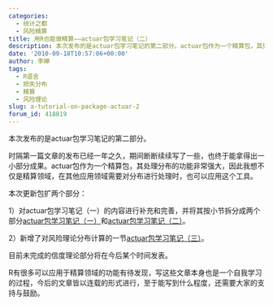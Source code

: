 ```yaml
---
categories:
  - 统计之都
  - 风险精算
title: 用R也能做精算——actuar包学习笔记（二）
description: 本次发布的是actuar包学习笔记的第二部分。actuar包作为一个精算包，其处理分布的功能非常强大，因此我想不仅是精算领域，在其他应用领域需要对分布进行处理时，也可以应用这个工具。
date: '2010-09-18T10:57:06+00:00'
author: 李皞
tags:
  - R语言
  - 损失分布
  - 精算
  - 风险理论
slug: a-tutorial-on-package-actuar-2
forum_id: 418819
---
```


本次发布的是actuar包学习笔记的第二部分。

时隔第一篇文章的发布已经一年之久，期间断断续续写了一些，也终于能拿得出一小部分成果。actuar包作为一个精算包，其处理分布的功能非常强大，因此我想不仅是精算领域，在其他应用领域需要对分布进行处理时，也可以应用这个工具。

本次更新包扩两个部分：

1）对actuar包学习笔记（一）的内容进行补充和完善，并将其按小节拆分成两个部分[actuar包学习笔记（一）](https://uploads.cosx.org/2010/09/actuar_1.pdf)和[actuar包学习笔记（二）](https://uploads.cosx.org/2010/09/actuar_2.pdf)。

2）新增了对风险理论分布计算的一节[actuar包学习笔记（三）](https://uploads.cosx.org/2010/09/actuar_3.pdf)。

目前未完成的信度理论部分将在今后某个时间发表。

R有很多可以应用于精算领域的功能有待发现，写这些文章本身也是一个自我学习的过程，今后的文章皆以连载的形式进行，至于能写到什么程度，还需要大家的支持与鼓励。
